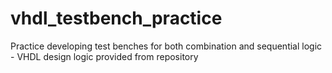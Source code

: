 # vhdl_testbench_practice
Practice developing test benches for both combination and sequential logic  - VHDL design logic provided from repository
